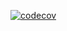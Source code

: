 [![codecov](https://codecov.io/gh/michaelversus/SwiftImportChecks/graph/badge.svg?token=K8H49TQ6SZ)](https://codecov.io/gh/michaelversus/SwiftImportChecks)
